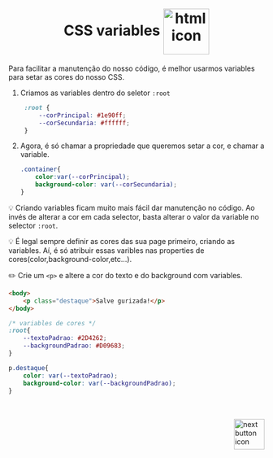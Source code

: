 <h1 align="center">
    CSS variables
    <img src="https://cdn-icons-png.flaticon.com/512/4215/4215538.png" alt="html icon" width="90px" align="center" >
</h1>

Para facilitar a manutenção do nosso código, é melhor usarmos variables para setar as cores do nosso CSS.


1. Criamos as variables dentro do seletor `:root`
   ```css
    :root {
        --corPrincipal: #1e90ff;
        --corSecundaria: #ffffff;
    }
   ```

2. Agora, é só chamar a propriedade que queremos setar a cor, e chamar a variable.

    ```css
    .container{
        color:var(--corPrincipal);
        background-color: var(--corSecundaria);
    }
    ```

:bulb: Criando variables ficam muito mais fácil dar manutenção no código. Ao invés de alterar a cor em cada selector, basta alterar o valor da variable no selector `:root`.


:bulb: É legal sempre definir as cores das sua page primeiro, criando as variables. Aí, é só atribuir essas varibles nas properties de cores(color,background-color,etc...).
<br>

:pencil2: Crie um `<p>` e altere a cor do texto e do background com variables.

```html
<body>
    <p class="destaque">Salve gurizada!</p>
</body>
```

```css
/* variables de cores */
:root{
    --textoPadrao: #2D4262;
    --backgroundPadrao: #D09683;
}

p.destaque{
    color: var(--textoPadrao);
    background-color: var(--backgroundPadrao);
}
```

<!-- Next page button-->
<br>
<br>

<a href="https://github.com/lGabrielDev/01.html_css/blob/main/2.CSS/blablabla">
    <img src="https://cdn-icons-png.flaticon.com/512/5553/5553581.png" alt="next button icon" width="60px" align="right">
</a>